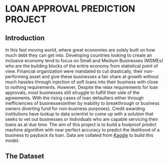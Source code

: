 # LOAN APPROVAL PREDICTION PROJECT

## Introduction
In this fast moving world, where great economies are solely built on how much debt they can get into. Developing countries looking to create an inclusive economy tend to focus on Small and Medium Businesses (MSMEs) who are the building blocks of the entire economy from statistical point of view.  Financial organization were mandated to cut drastically, their non-performing asset and give these businesses a fair share at growth without much hassles through injection of soft loans into their business with close to nothing requirements. 
However, Despite the relax requirements for loan approvals, most businesses still struggle to fulfill their side of the agreements. With the rising cases of loan defaulters either through inefficiencies of businesses(either by inability to breakthrough or business owners diverting fund for non-business purposes). Credit awarding institutions have lookup to data scientist to come up with a solution that seeks to vet out businesses or Individuals who are capable servicing their loans as at due time. 
The aim of this project is to build a foolproof predict machine algorithm with near perfect accuracy to predict the likelihood of a business to payback its loan. Data are collated from [Kaggle](https://www.kaggle.com/code/ashutosh3060/loan-approval-strategy-model/data) to build this model.

## The Dataset
